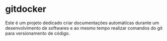 # gitdocker
Este é um projeto dedicado criar documentações automáticas durante um desenvolvimento de softwares e ao mesmo tempo realizar comandos do git para versionamento de código.
